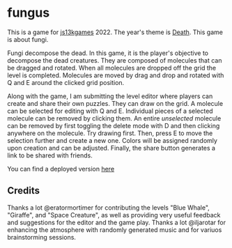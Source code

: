 # fungus

This is a game for [js13kgames](https://js13kgames.com/) 2022. The year's theme is [Death](https://medium.com/js13kgames/js13kgames-2022-has-started-73a7bd31721b).
This game is about fungi.

Fungi decompose the dead. In this game, it is the player's objective to decompose the dead creatures. They are composed of molecules that can be dragged and rotated. When all molecules are dropped off the grid the level is completed. Molecules are moved by drag and drop and rotated with Q and E around the clicked grid position.

Along with the game, I am submitting the level editor where players can create and share their own puzzles. They can draw on the grid. A molecule can be selected for editing with Q and E. Individual pieces of a selected molecule can be removed by clicking them. An entire *unselected* molecule can be removed by first toggling the delete mode with D and then clicking anywhere on the molecule. Try drawing first. Then, press E to move the selection further and create a new one. Colors will be assigned randomly upon creation and can be adjusted. Finally, the share button generates a link to be shared with friends.

You can find a deployed version [here](https://fungus.vercel.app/)

## Credits
Thanks a lot @eratormortimer for contributing the levels "Blue Whale", "Giraffe", and "Space Creature", as well as providing very useful feedback and suggestions for the editor and the game play.
Thanks a lot @iljarotar for enhancing the atmosphere with randomly generated music and for variuos brainstorming sessions.
